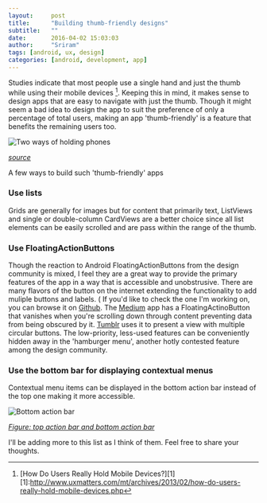 ```yaml
---
layout:     post
title:      "Building thumb-friendly designs"
subtitle:   ""
date:       2016-04-02 15:03:03
author:     "Sriram"
tags: [android, ux, design]
categories: [android, development, app]
---
```


Studies indicate that most people use a single hand and just the thumb while using their mobile devices [^uxmatters]. Keeping this in mind, it makes sense to design apps that are easy to navigate with just the thumb. Though it might seem a bad idea to design the app to suit the preference of only a percentage of total users, making an app 'thumb-friendly' is a feature that benefits the remaining users too. <!--more-->

![Two ways of holding phones](http://www.uxmatters.com/mt/archives/2013/02/images/HoldPhones_Figure-2.png "Phone usage")

*[source](http://www.uxmatters.com/mt/archives/2013/02/how-do-users-really-hold-mobile-devices.php)*

A few ways to build such 'thumb-friendly' apps

### Use lists

Grids are generally for images but for content that primarily text, ListViews and single or double-column CardViews are a better choice since all list elements can be easily scrolled and are pass within the range of the thumb. 

### Use FloatingActionButtons

Though the reaction to Android FloatingActionButtons from the design community is mixed, I feel they are a great way to provide the primary features of the app in a way that is accessible and unobstrusive. There are many flavors of the button on the internet extending the functionality to add muliple buttons and labels. ( If you'd like to check the one I'm working on, you can browse it on [Github](https://github.com/SriramBms/Amoeba). The [Medium](http://medium.com) app has a FloatingActinoButton that vanishes when you're scrolling down through content preventing data from being obscured by it. [Tumblr](http://tumblr.com) uses it to present a view with multiple circular buttons. The low-priority, less-used features can be conveniently hidden away in the 'hamburger menu', another hotly contested feature among the design community. 

### Use the bottom bar for displaying contextual menus

Contextual menu items can be displayed in the bottom action bar instead of the top one making it more accessible. 

![Bottom action bar](http://developer.android.com/design/media/action_bar_cab.png "Bottom action bar")

*[Figure: top action bar and bottom action bar](http://developer.android.com/design/patterns/actionbar.html)*

I'll be adding more to this list as I think of them. Feel free to share your thoughts.

[^uxmatters]:[How Do Users Really Hold Mobile Devices?][1]
[1]:<http://www.uxmatters.com/mt/archives/2013/02/how-do-users-really-hold-mobile-devices.php>

